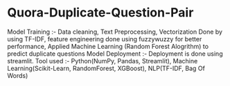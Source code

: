 # Quora-Duplicate-Question-Pair
Model Training :- Data cleaning, Text Preprocessing, Vectorization Done by using TF-IDF, feature engineering done using fuzzywuzzy for better performance, Applied Machine Learning (Random Forest Alogrithm) to predict duplicate questions Model Deployment :- Deployment is done using streamlit. Tool used :- Python(NumPy, Pandas, Streamlit), Machine Learning(Scikit-Learn, RandomForest, XGBoost), NLP(TF-IDF, Bag Of Words)
